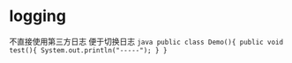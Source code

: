logging
=======

不直接使用第三方日志  便于切换日志
``java
public class Demo(){
   public void test(){
     System.out.println("-----");
   }
 }
``
